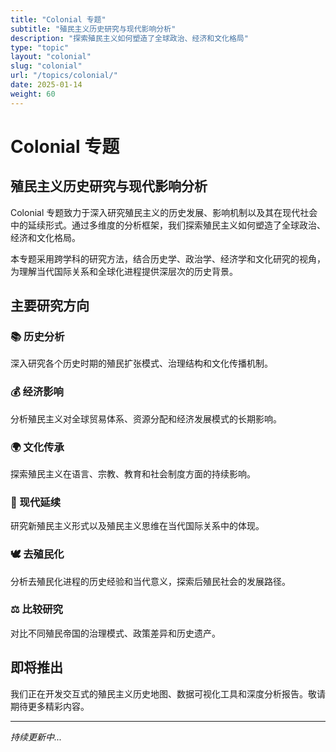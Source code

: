 ```yaml
---
title: "Colonial 专题"
subtitle: "殖民主义历史研究与现代影响分析"
description: "探索殖民主义如何塑造了全球政治、经济和文化格局"
type: "topic"
layout: "colonial"
slug: "colonial"
url: "/topics/colonial/"
date: 2025-01-14
weight: 60
---
```


# Colonial 专题

## 殖民主义历史研究与现代影响分析

Colonial 专题致力于深入研究殖民主义的历史发展、影响机制以及其在现代社会中的延续形式。通过多维度的分析框架，我们探索殖民主义如何塑造了全球政治、经济和文化格局。

本专题采用跨学科的研究方法，结合历史学、政治学、经济学和文化研究的视角，为理解当代国际关系和全球化进程提供深层次的历史背景。

## 主要研究方向

### 📚 历史分析
深入研究各个历史时期的殖民扩张模式、治理结构和文化传播机制。

### 💰 经济影响
分析殖民主义对全球贸易体系、资源分配和经济发展模式的长期影响。

### 🌍 文化传承
探索殖民主义在语言、宗教、教育和社会制度方面的持续影响。

### 🔄 现代延续
研究新殖民主义形式以及殖民主义思维在当代国际关系中的体现。

### 🕊️ 去殖民化
分析去殖民化进程的历史经验和当代意义，探索后殖民社会的发展路径。

### ⚖️ 比较研究
对比不同殖民帝国的治理模式、政策差异和历史遗产。

## 即将推出

我们正在开发交互式的殖民主义历史地图、数据可视化工具和深度分析报告。敬请期待更多精彩内容。

---

*持续更新中...*
